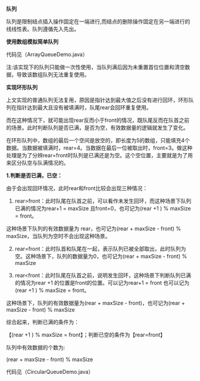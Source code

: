 **队列**

队列是限制结点插入操作固定在一端进行,而结点的删除操作固定在另一端进行的线线性表。队列遵循先入先出。

**使用数组模拟简单队列**

代码见（ArrayQueueDemo.java）

注:该实现下的队列只能做一次性使用，当队列满后因为未重置首位位置和清空数据，导致该数组队列无法重复使用。

**实现环形队列**

上文实现的普通队列无法复用，原因是指针达到最大值之后没有进行回环，环形队列在指针达到最大且没有被填满时，队尾rear会回环重复使用。

而在这种情况下，就可能出现rear反而小于front的情况，既队尾反而在队首之前的场景。此时判断队列是否已满，是否为空，有效数据量的逻辑就发生了变化。

在环形队列中，数组的最后一个空间是放空的，即长度为5的数组，只能填充4个数据。当数据被填满时，rear=4。当数据在最后一位被取出时，front=3。做这种处理是为了分辨rear=front时队列是已满还是为空。这个空位置，主要就是为了用来区分队空与队满情况的。

**1.判断是否已满，已空：**

由于会出现回环情况，此时rear和front比较会出现三种情况：

1) rear>front：此时队尾在队首之前，可以看作未发生回环，而这种场景下队列已满的情况为rear+1 = maxSize 且front=0，也可记为(rear +1 ) % maxSize = front。

这种场景下队列的有效数据量为 rear，也可记为(rear + maxSize - front) % maxSize，当队列为空时不会出现这种场景。

2) rear=front：此时队首和队尾在一起，表示队列已被全部取出，此时队列为空。这种场景下，队列的数据量为0，也可记为(rear + maxSize - front) % maxSize

3) rear<front：此时队尾在队首之前，说明发生回环，这种场景下判断队列已满的情况为rear +1 的位置是front的位置。可以记为rear+1 = front 也可以记为(rear +1 ) % maxSize = front。

这种场景下，队列的有效数据量为(rear + maxSize - front)，也可记为(rear + maxSize - front) % maxSize

综合起来，判断已满的条件为：

【(rear +1 ) % maxSize = front】；判断已空的条件为【rear=front】

队列中有效数据的个数为:

(rear + maxSize - front) % maxSize

代码见（CircularQueueDemo.java）


